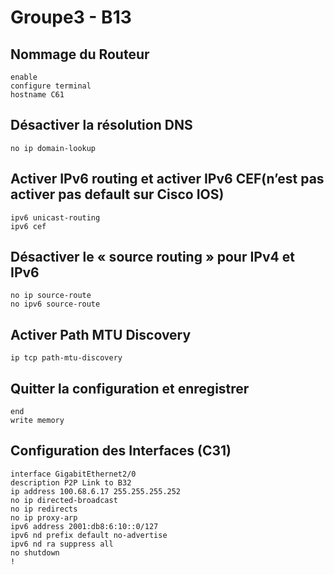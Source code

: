 # Groupe3 - B13

## Nommage du Routeur
```console
enable
configure terminal
hostname C61
```

## Désactiver la résolution DNS
```console
no ip domain-lookup
```

## Activer IPv6 routing et activer IPv6 CEF(n’est pas activer pas default sur Cisco IOS)
```console
ipv6 unicast-routing
ipv6 cef
```

## Désactiver le « source routing » pour IPv4 et IPv6
```console
no ip source-route
no ipv6 source-route
```

## Activer Path MTU Discovery
```console
ip tcp path-mtu-discovery
```

## Quitter la configuration et enregistrer
```console
end
write memory
```

## Configuration des Interfaces (C31)
```console
interface GigabitEthernet2/0
description P2P Link to B32
ip address 100.68.6.17 255.255.255.252
no ip directed-broadcast
no ip redirects
no ip proxy-arp
ipv6 address 2001:db8:6:10::0/127
ipv6 nd prefix default no-advertise
ipv6 nd ra suppress all
no shutdown
!
```

